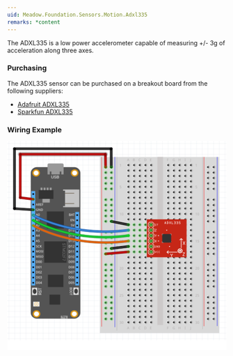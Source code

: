 ```yaml
---
uid: Meadow.Foundation.Sensors.Motion.Adxl335
remarks: *content
---
```


The ADXL335 is a low power accelerometer capable of measuring +/- 3g of acceleration along three axes.

### Purchasing

The ADXL335 sensor can be purchased on a breakout board from the following suppliers:

* [Adafruit ADXL335](https://www.adafruit.com/product/163)
* [Sparkfun ADXL335](https://www.sparkfun.com/products/9269)

### Wiring Example

![](../../API_Assets/Meadow.Foundation.Sensors.Motion.Adxl335/Adxl335_Fritzing.svg)